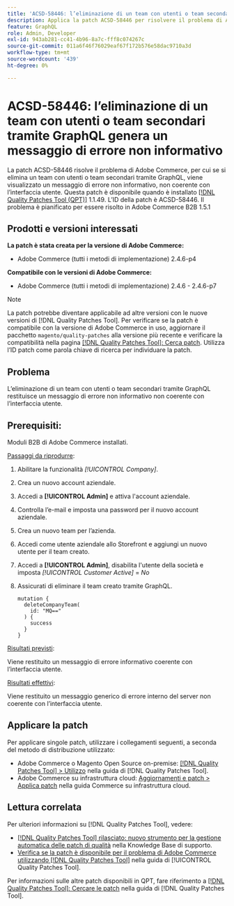 ```yaml
---
title: 'ACSD-58446: l’eliminazione di un team con utenti o team secondari tramite GraphQL genera un messaggio di errore non informativo'
description: Applica la patch ACSD-58446 per risolvere il problema di Adobe Commerce, in cui l’eliminazione di un team con utenti o team secondari tramite GraphQL restituisce un messaggio di errore non informativo non coerente con l’interfaccia utente.
feature: GraphQL
role: Admin, Developer
exl-id: 943ab281-cc41-4b96-8a7c-fff8c074267c
source-git-commit: 011a6f46f76029eaf67f172b576e58dac9710a3d
workflow-type: tm+mt
source-wordcount: '439'
ht-degree: 0%

---
```


# ACSD-58446: l’eliminazione di un team con utenti o team secondari tramite GraphQL genera un messaggio di errore non informativo

La patch ACSD-58446 risolve il problema di Adobe Commerce, per cui se si elimina un team con utenti o team secondari tramite GraphQL, viene visualizzato un messaggio di errore non informativo, non coerente con l’interfaccia utente. Questa patch è disponibile quando è installato [[!DNL Quality Patches Tool (QPT)]](https://experienceleague.adobe.com/en/docs/commerce-operations/tools/quality-patches-tool/quality-patches-tool-to-self-serve-quality-patches) 1.1.49. L’ID della patch è ACSD-58446. Il problema è pianificato per essere risolto in Adobe Commerce B2B 1.5.1

## Prodotti e versioni interessati

**La patch è stata creata per la versione di Adobe Commerce:**

* Adobe Commerce (tutti i metodi di implementazione) 2.4.6-p4

**Compatibile con le versioni di Adobe Commerce:**

* Adobe Commerce (tutti i metodi di implementazione) 2.4.6 - 2.4.6-p7

>[!NOTE]
>
>La patch potrebbe diventare applicabile ad altre versioni con le nuove versioni di [!DNL Quality Patches Tool]. Per verificare se la patch è compatibile con la versione di Adobe Commerce in uso, aggiornare il pacchetto `magento/quality-patches` alla versione più recente e verificare la compatibilità nella pagina [[!DNL Quality Patches Tool]: Cerca patch](https://experienceleague.adobe.com/tools/commerce-quality-patches/index.html). Utilizza l’ID patch come parola chiave di ricerca per individuare la patch.

## Problema

L’eliminazione di un team con utenti o team secondari tramite GraphQL restituisce un messaggio di errore non informativo non coerente con l’interfaccia utente.

## Prerequisiti:

Moduli B2B di Adobe Commerce installati.

<u>Passaggi da riprodurre</u>:

1. Abilitare la funzionalità *[!UICONTROL Company]*.
1. Crea un nuovo account aziendale.
1. Accedi a **[!UICONTROL Admin]** e attiva l&#39;account aziendale.
1. Controlla l’e-mail e imposta una password per il nuovo account aziendale.
1. Crea un nuovo team per l’azienda.
1. Accedi come utente aziendale allo Storefront e aggiungi un nuovo utente per il team creato.
1. Accedi a **[!UICONTROL Admin]**, disabilita l&#39;utente della società e imposta *[!UICONTROL Customer Active]* = *No*
1. Assicurati di eliminare il team creato tramite GraphQL.

   ```
   mutation {
     deleteCompanyTeam(
       id: "MQ=="
     ) {
       success
     }
   }
   ```

<u>Risultati previsti</u>:

Viene restituito un messaggio di errore informativo coerente con l’interfaccia utente.

<u>Risultati effettivi</u>:

Viene restituito un messaggio generico di errore interno del server non coerente con l’interfaccia utente.

## Applicare la patch

Per applicare singole patch, utilizzare i collegamenti seguenti, a seconda del metodo di distribuzione utilizzato:

* Adobe Commerce o Magento Open Source on-premise: [[!DNL Quality Patches Tool] > Utilizzo](/help/tools/quality-patches-tool/usage.md) nella guida di [!DNL Quality Patches Tool].
* Adobe Commerce su infrastruttura cloud: [Aggiornamenti e patch > Applica patch](https://experienceleague.adobe.com/docs/commerce-cloud-service/user-guide/develop/upgrade/apply-patches.html) nella guida Commerce su infrastruttura cloud.

## Lettura correlata

Per ulteriori informazioni su [!DNL Quality Patches Tool], vedere:

* [[!DNL Quality Patches Tool] rilasciato: nuovo strumento per la gestione automatica delle patch di qualità](https://experienceleague.adobe.com/en/docs/commerce-operations/tools/quality-patches-tool/quality-patches-tool-to-self-serve-quality-patches) nella Knowledge Base di supporto.
* [Verifica se la patch è disponibile per il problema di Adobe Commerce utilizzando  [!DNL Quality Patches Tool]](/help/tools/quality-patches-tool/patches-available-in-qpt/check-patch-for-magento-issue-with-magento-quality-patches.md) nella guida di [!UICONTROL Quality Patches Tool].


Per informazioni sulle altre patch disponibili in QPT, fare riferimento a [[!DNL Quality Patches Tool]: Cercare le patch](https://experienceleague.adobe.com/tools/commerce-quality-patches/index.html) nella guida di [!DNL Quality Patches Tool].
